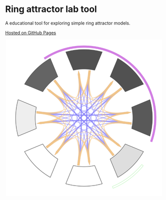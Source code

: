 
# Ring attractor lab tool

A educational tool for exploring simple ring attractor models.

[Hosted on GitHub Pages](https://nilsceberg.github.io/ring-attractor-lab)

<p align="center">
    <img width="500px" height="500px" src="./images/ring.png"/>
</p>
